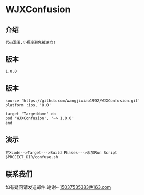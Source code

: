   # WJXConfusion
    
   ## 介绍
    代码混淆,小概率避免被逆向!

   ## 版本
    1.0.0
    
   ## 版本
    source 'https://github.com/wangjixiao1992/WJXConfusion.git'
    platform :ios, '8.0'
    
    target 'TargetName' do
    pod 'WJXConfusion', '~> 1.0.0'
    end

   ## 演示
    在Xcode-->Target--->Build Phases--->添加Run Script
    $PROJECT_DIR/confuse.sh
   
                         
   ## 联系我们
   如有疑问请发送邮件.谢谢~
   15037535383@163.com


